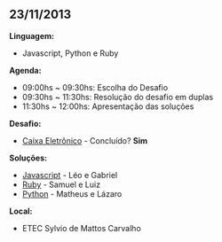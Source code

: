 <h2>23/11/2013</h2>

<b>Linguagem:</b> 
<ul>
  <li>Javascript, Python e Ruby</li>
</ul>
<b>Agenda:</b>
<ul>
  <li>09:00hs ~ 09:30hs: Escolha do Desafio</li>
  <li>09:30hs ~ 11:30hs: Resolução do desafio em duplas</li>
  <li>11:30hs ~ 12:00hs: Apresentação das soluções</li>
</ul>
<b>Desafio:</b> 
<ul>
  <li><a href="http://dojopuzzles.com/problemas/exibe/caixa-eletronico/" target="_new">Caixa Eletrônico</a> - Concluído? <b>Sim</b></li>
</ul>
<b>Soluções:</b> 
<ul>
  <li><a href="https://github.com/leocomelli/cdm/tree/master/dojo_23112013/javascript" target="_new">Javascript</a> - Léo e Gabriel</li>
  <li><a href="https://github.com/leocomelli/cdm/tree/master/dojo_23112013/ruby" target="_new">Ruby</a> - Samuel e Luiz</li>
  <li><a href="https://github.com/leocomelli/cdm/tree/master/dojo_23112013/python" target="_new">Python</a> - Matheus e Lázaro</li>
</ul>
<b>Local:</b> 
<ul>
  <li>ETEC Sylvio de Mattos Carvalho</li>
</ul>
